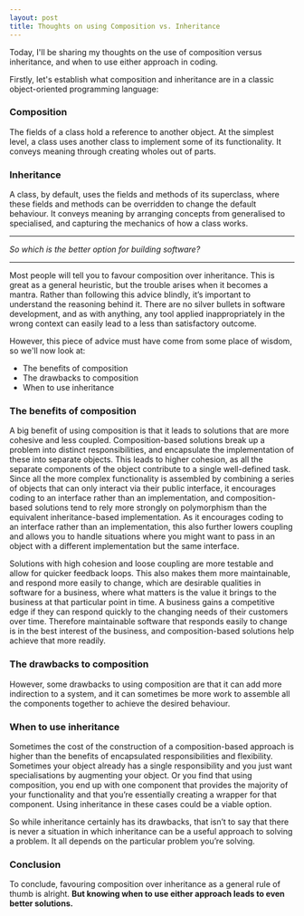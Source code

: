 ```yaml
---
layout: post
title: Thoughts on using Composition vs. Inheritance
---
```


Today, I'll be sharing my thoughts on the use of composition versus inheritance, and when to use either approach in coding.

Firstly, let's establish what composition and inheritance are in a classic object-oriented programming language:

### Composition

The fields of a class hold a reference to another object. At the simplest level, a class uses another class to implement some of its functionality. It conveys meaning through creating wholes out of parts.

### Inheritance

A class, by default, uses the fields and methods of its superclass, where these fields and methods can be overridden to change the default behaviour. It conveys meaning by arranging concepts from generalised to specialised, and capturing the mechanics of how a class works.

----
_So which is the better option for building software?_
____

Most people will tell you to favour composition over inheritance. This is great as a general heuristic, but the trouble arises when it becomes a mantra. Rather than following this advice blindly, it’s important to understand the reasoning behind it. There are no silver bullets in software development, and as with anything, any tool applied inappropriately in the wrong context can easily lead to a less than satisfactory outcome. 

However, this piece of advice must have come from some place of wisdom, so we'll now look at:
* The benefits of composition
* The drawbacks to composition
* When to use inheritance

### The benefits of composition

A big benefit of using composition is that it leads to solutions that are more cohesive and less coupled. Composition-based solutions break up a problem into distinct responsibilities, and encapsulate the implementation of these into separate objects. This leads to higher cohesion, as all the separate components of the object contribute to a single well-defined task. Since all the more complex functionality is assembled by combining a series of objects that can only interact via their public interface, it encourages coding to an interface rather than an implementation, and composition-based solutions tend to rely more strongly on polymorphism than the equivalent inheritance-based implementation. As it encourages coding to an interface rather than an implementation, this also further lowers coupling and allows you to handle situations where you might want to pass in an object with a different implementation but the same interface.

Solutions with high cohesion and loose coupling are more testable and allow for quicker feedback loops. This also makes them more maintainable, and respond more easily to change, which are desirable qualities in software for a business, where what matters is the value it brings to the business at that particular point in time. A business gains a competitive edge if they can respond quickly to the changing needs of their customers over time. Therefore maintainable software that responds easily to change is in the best interest of the business, and composition-based solutions help achieve that more readily.

### The drawbacks to composition

However, some drawbacks to using composition are that it can add more indirection to a system, and it can sometimes be more work to assemble all the components together to achieve the desired behaviour.

### When to use inheritance

Sometimes the cost of the construction of a composition-based approach is higher than the benefits of encapsulated responsibilities and flexibility. Sometimes your object already has a single responsibility and you just want specialisations by augmenting your object. Or you find that using composition, you end up with one component that provides the majority of your functionality and that you’re essentially creating a wrapper for that component. Using inheritance in these cases could be a viable option.

So while inheritance certainly has its drawbacks, that isn’t to say that there is never a situation in which inheritance can be a useful approach to solving a problem. It all depends on the particular problem you’re solving.

### Conclusion

To conclude, favouring composition over inheritance as a general rule of thumb is alright. **But knowing when to use either approach leads to even better solutions.**